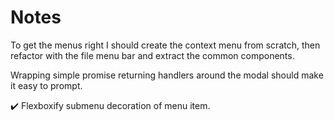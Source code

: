 Notes
=====

To get the menus right I should create the context menu from scratch, then
refactor with the file menu bar and extract the common components.

Wrapping simple promise returning handlers around the modal should make it easy
to prompt.

✔️ Flexboxify submenu decoration of menu item.
